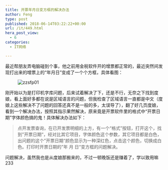 ```yaml
---
title: 开票年月日变方框的解决办法
author: Feng
type: post
published: 2018-06-14T03:22:22+00:00
url: /it/449.html
hera_post_view:
  - 6
categories:
  - IT网络

---
```

最近帮朋友弄电脑碰到个事，他之前用金税软件开的增票都正常的，最近突然间发现打出来的增票上的“年月日”变成了一个个方框，具体看图：<figure class="wp-block-image">

<img decoding="async" src="https://cdn.uu126.cn/201806/zzsfp01.jpg" alt="zzsfp01" /> </figure> 

刚开始以为是打印机字库问题，后来试着解决了下，还是不行，无奈之下找到度娘，看上面好多都在说是区域语言的问题，但我检查了区域语言一直都是中文（度娘上这些解决不了问题的回答还真不是一般的多，太误导了），翻了好几页度娘，看到一个解决办法，按照其指示果然解决，原来竟是开票软件里的格式中“开票日期”字体颜色搞的鬼！具体解决办法如下：

<blockquote class="wp-block-quote is-layout-flow wp-block-quote-is-layout-flow">
  点开发票查询，在已开发票明细的上方，有一个“格式”按钮，打开这个，找到&#8221;开票日期“，经对比其它项目，字体颜色这个参数，其它项目都是白色，出问题的这个”开票日期“颜色显示为一种深红色，点击这个颜色，切换成白色。打印时开票日期的”年 月 日“变方框的问题解决。</p>
</blockquote>

问题解决，虽然我也是从度娘那搬来的，不过一顿晚饭还是赚着了，学以致用嘛233
